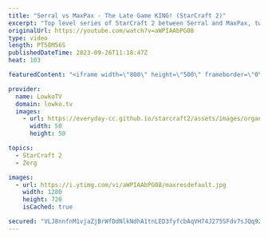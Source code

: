 ```yaml
---
title: "Serral vs MaxPax - The Late Game KING! (StarCraft 2)"
excerpt: "Top level series of StarCraft 2 between Serral and MaxPax, two of the very best players in the game currently. Game one of this best-of-5 goes the distance. Which of these two European progamers in SC2 is the late game King? Support my work: https://patreon.com/lowkotv Lowko Merch: https://lowko.shop"
originalUrl: https://youtube.com/watch?v=aWPIAAbPG08
type: video
length: PT58M56S
publishedDateTime: 2023-09-26T11:18:47Z
heat: 103

featuredContent: "<iframe width=\"800\" height=\"500\" frameborder=\"0\" src=\"https://www.youtube.com/embed/aWPIAAbPG08\" allow=\"accelerometer; autoplay; encrypted-media; gyroscope; picture-in-picture\" allowfullscreen></iframe>"

provider:
  name: LowkoTV
  domain: lowko.tv
  images:
    - url: https://everyday-cc.github.io/starcraft2/assets/images/organizations/lowko.tv-50x50.jpg
      width: 50
      height: 50

topics:
  - StarCraft 2
  - Zerg

images:
  - url: https://i.ytimg.com/vi/aWPIAAbPG08/maxresdefault.jpg
    width: 1280
    height: 720
    isCached: true

secured: "VLJ8nnfnM1vjaZjBrWfDdNlkNdhA1tnLED3fyfcbAqVH74J275SFdv7sJQq9Z1pJtvIhLHupvJe3ypFW81NhA7Kfv1TJjapY/fUKTnNl7iBplo/ZrRzthhJtT4NFGrZEhy9lhh1QTvpNh7tJ49s5WVxegEPTuTozFALtOaLpl/7uuyOxR7Q0K3yDHF6aTSK4NV9plKSVxRKQ2UAWHeRVM+tzl2bgWwGrhL1Kb9ecWczRul4sf5INCXEyURLRvgtk6019Ws22YZaO3yEImMqpoeLEPE7kT8e9UL3gN4nZAuKspc5edMM4C42eJ0cPa5wSwIh9w06b+jO6f9ek9yPTE6Z2DgA+AxnBtLfzMHGhVg9NPJ87WW/xqWNAxpaY8qMqRgasFhgBdnIymWCdkt93WmPP19meMAcOjKJ5MIUMYa0=;gztjVrNt4NfTlqMeHwrTUw=="
---
```


